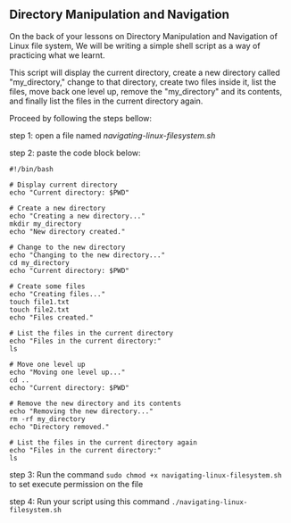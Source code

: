  ## Directory Manipulation and Navigation

On the back of your lessons on Directory Manipulation and Navigation of Linux file system, We will be writing a simple shell script as a way of practicing what we learnt.

This script will display the current directory, create a new directory called "my_directory," change to that directory, create two files inside it, list the files, move back one level up, remove the "my_directory" and its contents, and finally list the files in the current directory again.

Proceed by following the steps bellow:

step 1: open a file named *navigating-linux-filesystem.sh*

step 2: paste the code block below:

```
#!/bin/bash

# Display current directory
echo "Current directory: $PWD"

# Create a new directory
echo "Creating a new directory..."
mkdir my_directory
echo "New directory created."

# Change to the new directory
echo "Changing to the new directory..."
cd my_directory
echo "Current directory: $PWD"

# Create some files
echo "Creating files..."
touch file1.txt
touch file2.txt
echo "Files created."

# List the files in the current directory
echo "Files in the current directory:"
ls

# Move one level up
echo "Moving one level up..."
cd ..
echo "Current directory: $PWD"

# Remove the new directory and its contents
echo "Removing the new directory..."
rm -rf my_directory
echo "Directory removed."

# List the files in the current directory again
echo "Files in the current directory:"
ls

```

step 3:  Run the command `sudo chmod +x navigating-linux-filesystem.sh` to set execute permission on the file

step 4: Run your script using this command `./navigating-linux-filesystem.sh`